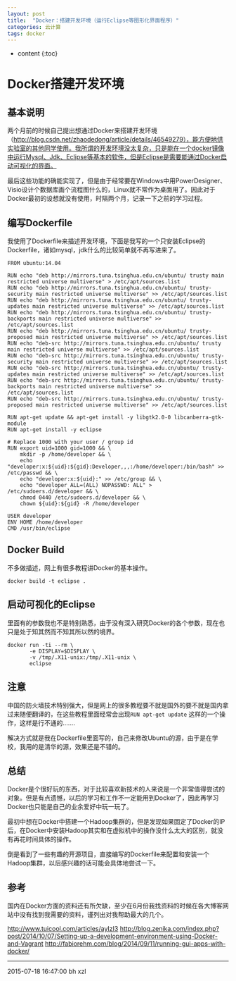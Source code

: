 ```yaml
---
layout: post
title:  "Docker：搭建开发环境（运行Eclipse等图形化界面程序）"
categories: 云计算
tags: docker
---
```


* content
{:toc}

# Docker搭建开发环境

## 基本说明

两个月前的时候自己提出想通过Docker来搭建开发环境（http://blog.csdn.net/zhaodedong/article/details/46549279），能方便地供实验室的其他同学使用。我所谓的开发环境没太复杂，只是能在一个docker镜像中运行Mysql、Jdk、Eclipse等基本的软件，但是Eclipse是需要能通过Docker启动可视化的界面。

最后这些功能的确能实现了，但是由于经常要在Windows中用PowerDesigner、Visio设计个数据库画个流程图什么的，Linux就不常作为桌面用了。因此对于Docker最初的设想就没有使用，时隔两个月，记录一下之前的学习过程。




## 编写Dockerfile

我使用了Dockerfile来描述开发环境，下面是我写的一个只安装Eclipse的Dockerfile，诸如mysql，jdk什么的比较简单就不再写进来了。

```
FROM ubuntu:14.04

RUN echo "deb http://mirrors.tuna.tsinghua.edu.cn/ubuntu/ trusty main restricted universe multiverse" > /etc/apt/sources.list
RUN echo "deb http://mirrors.tuna.tsinghua.edu.cn/ubuntu/ trusty-security main restricted universe multiverse" >> /etc/apt/sources.list
RUN echo "deb http://mirrors.tuna.tsinghua.edu.cn/ubuntu/ trusty-updates main restricted universe multiverse" >> /etc/apt/sources.list
RUN echo "deb http://mirrors.tuna.tsinghua.edu.cn/ubuntu/ trusty-backports main restricted universe multiverse" >> /etc/apt/sources.list
RUN echo "deb http://mirrors.tuna.tsinghua.edu.cn/ubuntu/ trusty-proposed main restricted universe multiverse" >> /etc/apt/sources.list
RUN echo "deb-src http://mirrors.tuna.tsinghua.edu.cn/ubuntu/ trusty main restricted universe multiverse" >> /etc/apt/sources.list
RUN echo "deb-src http://mirrors.tuna.tsinghua.edu.cn/ubuntu/ trusty-security main restricted universe multiverse" >> /etc/apt/sources.list
RUN echo "deb-src http://mirrors.tuna.tsinghua.edu.cn/ubuntu/ trusty-updates main restricted universe multiverse" >> /etc/apt/sources.list
RUN echo "deb-src http://mirrors.tuna.tsinghua.edu.cn/ubuntu/ trusty-backports main restricted universe multiverse" >> /etc/apt/sources.list
RUN echo "deb-src http://mirrors.tuna.tsinghua.edu.cn/ubuntu/ trusty-proposed main restricted universe multiverse" >> /etc/apt/sources.list

RUN apt-get update && apt-get install -y libgtk2.0-0 libcanberra-gtk-module
RUN apt-get install -y eclipse

# Replace 1000 with your user / group id
RUN export uid=1000 gid=1000 && \
    mkdir -p /home/developer && \
    echo "developer:x:${uid}:${gid}:Developer,,,:/home/developer:/bin/bash" >> /etc/passwd && \
    echo "developer:x:${uid}:" >> /etc/group && \
    echo "developer ALL=(ALL) NOPASSWD: ALL" > /etc/sudoers.d/developer && \
    chmod 0440 /etc/sudoers.d/developer && \
    chown ${uid}:${gid} -R /home/developer

USER developer
ENV HOME /home/developer
CMD /usr/bin/eclipse

```

## Docker Build

不多做描述，网上有很多教程讲Docker的基本操作。

```
docker build -t eclipse .
```

## 启动可视化的Eclipse

里面有的参数我也不是特别熟悉，由于没有深入研究Docker的各个参数，现在也只是处于知其然而不知其所以然的境界。

```
docker run -ti --rm \
       -e DISPLAY=$DISPLAY \
       -v /tmp/.X11-unix:/tmp/.X11-unix \
       eclipse
```


## 注意

中国的防火墙技术特别强大，但是网上的很多教程要不就是国外的要不就是国内拿过来随便翻译的，在这些教程里面经常会出现`RUN apt-get update` 这样的一个操作，这样是行不通的.......

解决方式就是我在Dockerfile里面写的，自己来修改Ubuntu的源，由于是在学校，我用的是清华的源，效果还是不错的。


## 总结

Docker是个很好玩的东西，对于比较喜欢新技术的人来说是一个非常值得尝试的对象。但是有点遗憾，以后的学习和工作不一定能用到Docker了，因此再学习Docker也只能是自己的业余爱好中玩一玩了。

最初中想在Docker中搭建一个Hadoop集群的，但是发现如果固定了Docker的IP后，在Docker中安装Hadoop其实和在虚拟机中的操作没什么太大的区别，就没有再花时间具体的操作。

倒是看到了一些有趣的开源项目，直接编写的Dockerfile来配置和安装一个Hadoop集群，以后感兴趣的话可能会具体地尝试一下。

## 参考

国内在Docker方面的资料还有所欠缺，至少在6月份我找资料的时候在各大博客网站中没有找到我需要的资料，谨列出对我帮助最大的几个。

http://www.tuicool.com/articles/ayIzI3
http://blog.zenika.com/index.php?post/2014/10/07/Setting-up-a-development-environment-using-Docker-and-Vagrant
http://fabiorehm.com/blog/2014/09/11/running-gui-apps-with-docker/


***
2015-07-18 16:47:00 bh xzl
